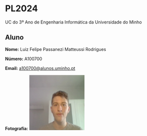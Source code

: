 # PL2024

UC do 3º Ano de Engenharia Informática da Universidade do Minho

## Aluno

**Nome:** Luiz Felipe Passanezi Matteussi Rodrigues

**Número:** A100700

**Email:** <a100700@alunos.uminho.pt>

**Fotografia:** ![Texto Alternativo](image.jpeg)
